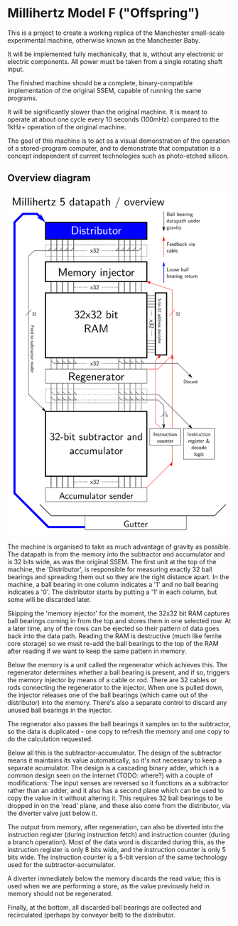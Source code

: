 # Millihertz Model F ("Offspring")

This is a project to create a working replica of the Manchester small-scale experimental machine, otherwise known as the Manchester Baby.

It will be implemented fully mechanically, that is, without any electronic or electric components. All power must be taken from a single rotating shaft input.

The finished machine should be a complete, binary-compatible implementation of the original SSEM, capable of running the same programs.

It will be significantly slower than the original machine. It is meant to operate at about one cycle every 10 seconds (100mHz) compared to the 1kHz+ operation of the original machine.

The goal of this machine is to act as a visual demonstration of the operation of a stored-program computer, and to demonstrate that computation is a concept independent of current technologies such as photo-etched silicon.

## Overview diagram

![Overview diagram](millihertz5.png)

The machine is organised to take as much advantage of gravity as possible. The datapath is from the memory into the subtractor and accumulator and is 32 bits wide, as was the original SSEM. The first unit at the top of the machine, the 'Distributor', is responsible for measuring exactly 32 ball bearings and spreading them out so they are the right distance apart. In the machine, a ball bearing in one column indicates a '1' and no ball bearing indicates a '0'. The distributor starts by putting a '1' in each column, but some will be discarded later.

Skipping the 'memory injector' for the moment, the 32x32 bit RAM captures ball bearings coming in from the top and stores them in one selected row. At a later time, any of the rows can be ejected so their pattern of data goes back into the data path. Reading the RAM is destructive (much like ferrite core storage) so we must re-add the ball bearings to the top of the RAM after reading if we want to keep the same pattern in memory.

Below the memory is a unit called the regenerator which achieves this. The regenerator determines whether a ball bearing is present, and if so, triggers the memory injector by means of a cable or rod. There are 32 cables or rods connecting the regenerator to the injector. When one is pulled down, the injector releases one of the ball bearings (which came out of the distributor) into the memory. There's also a separate control to discard any unused ball bearings in the injector.

The regnerator also passes the ball bearings it samples on to the subtractor, so the data is duplicated - one copy to refresh the memory and one copy to do the calculation requested.

Below all this is the subtractor-accumulator. The design of the subtractor means it maintains its value automatically, so it's not necessary to keep a separate acumulator. The design is a cascading binary adder, which is a common design seen on the internet (TODO: where?) with a couple of modifications: The input senses are reversed so it functions as a subtractor rather than an adder, and it also has a second plane which can be used to copy the value in it without altering it. This requires 32 ball bearings to be dropped in on the 'read' plane, and these also come from the distributor, via the diverter valve just below it.

The output from memory, after regeneration, can also be diverted into the instruction register (during instruction fetch) and instruction counter (during a branch operation). Most of the data word is discarded during this, as the instruction register is only 8 bits wide, and the instruction counter is only 5 bits wide. The instruction counter is a 5-bit version of the same technology used for the subtractor-accumulator.

A diverter immediately below the memory discards the read value; this is used when we are performing a store, as the value previously held in memory should not be regenerated.

Finally, at the bottom, all discarded ball bearings are collected and recirculated (perhaps by conveyor belt) to the distributor.
